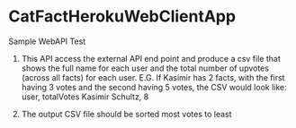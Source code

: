 # CatFactHerokuWebClientApp
Sample WebAPI Test


1. This API access the external API end point and produce a csv file that shows the full name for each user and the total number of upvotes 
(across all facts) for each user. E.G. If Kasimir has 2 facts, with the first having 3 votes and the second having 5 votes, the CSV would look like:
user, totalVotes
Kasimir Schultz, 8

2. The output CSV file should be sorted most votes to least
